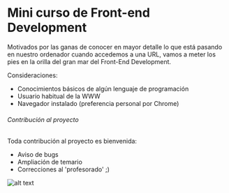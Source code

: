 # Mini curso de Front-end Development

Motivados por las ganas de conocer en mayor detalle lo que está pasando en nuestro ordenador cuando accedemos a una URL, vamos a meter los pies en la orilla del gran mar del Front-End Development. 

Consideraciones:
- Conocimientos básicos de algún lenguaje de programación
- Usuario habitual de la WWW
- Navegador instalado (preferencia personal por Chrome)

###### Contribución al proyecto

Toda contribución al proyecto es bienvenida:
- Aviso de bugs
- Ampliación de temario
- Correcciones al 'profesorado' ;)

![alt text][img-magic]

[img-magic]: http://science-all.com/images/magic/magic-03.jpg "This is gonna be Pure Magic"